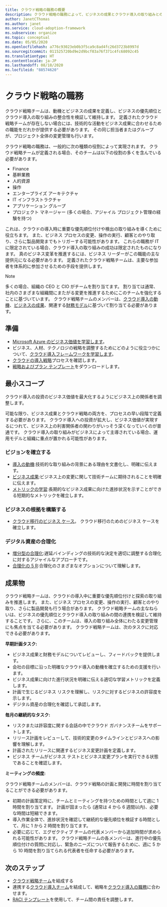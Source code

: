 ```yaml
---
title: クラウド戦略の職務の概要
description: クラウド戦略の職務によって、ビジネスの成果とクラウド導入の取り組みとの連携を実現する方法について説明します。
author: JanetCThomas
ms.author: janet
ms.service: cloud-adoption-framework
ms.subservice: organize
ms.topic: conceptual
ms.date: 05/05/2020
ms.openlocfilehash: a776c93023eb0b3f5ca9c8ad4fc26d3723b8997d
ms.sourcegitcommit: 011525720bd9e2d9bcf03a76f371c4fc68092c45
ms.translationtype: HT
ms.contentlocale: ja-JP
ms.lasthandoff: 08/18/2020
ms.locfileid: "88574620"
---
```

# <a name="cloud-strategy-functions"></a>クラウド戦略の職務

クラウド戦略チームは、動機とビジネスの成果を定義し、ビジネスの優先順位とクラウド導入の取り組みの整合性を検証して維持します。 定義されたクラウド戦略チームが存在しない場合には、技術的な活動をビジネス成果に合わせるための職能をだれかが提供する必要があります。 その同じ担当者またはグループが、プロジェクト全体の変更管理も行います。

クラウド戦略の職務は、一般的に次の種類の役割によって実現されます。 クラウド戦略チームが定義される場合、そのチームは以下の役割の多くを含んでいる必要があります。

- Finance
- 基幹業務
- 人的資源
- 操作
- エンタープライズ アーキテクチャ
- IT インフラストラクチャ
- アプリケーション グループ
- プロジェクト マネージャー (多くの場合、アジャイル プロジェクト管理の経験を持つ)

これは、クラウドの導入時に重要な優先順位付けや検出の取り組みを導くために役立ちます。 また、ビジネス プロセスの変更、操作の実行、顧客とのやり取り、さらに製品開発までもトリガーする可能性があります。 これらの職務が IT に限定されている場合、クラウド導入の取り組みの成功は限定されたものになります。 真のビジネス変革を推進するには、ビジネス リーダーがこの職能の主な提供元になる必要があります。 定義されたクラウド戦略チームは、主要な参加者を体系的に参加させるための手段を提供します。

> [!NOTE]
> 多くの場合、組織の CEO と CIO がチームを割り当てます。 割り当ては通常、社内のさまざまな組織間にまたがる変更を推進するためにこのチームを強化することに基づいています。 クラウド戦略チームのメンバーは、[クラウド導入の動機](../strategy/motivations.md)、[ビジネスの成果](../strategy/business-outcomes/index.md)、関連する[財務モデル](../strategy/financial-models.md)に基づいて割り当てる必要があります。

## <a name="preparation"></a>準備

- [Microsoft Azure のビジネス価値を学習します](/learn/paths/learn-business-value-of-azure)。
- ビジネス、人材、テクノロジの戦略を調整するためにどのように役立つかについて、[クラウド導入フレームワークを学習します](/learn/modules/microsoft-cloud-adoption-framework-for-azure)。
- [クラウドの導入戦略](../strategy/index.md)プロセスを確認します。
- [戦略およびプラン テンプレート](https://raw.githubusercontent.com/microsoft/CloudAdoptionFramework/master/plan/cloud-adoption-framework-strategy-and-plan-template.docx)をダウンロードします。

## <a name="minimum-scope"></a>最小スコープ

クラウド導入の投資のビジネス価値を最大化するようにビジネス上の関係者を調整します。

可能な限り、ビジネス成果とクラウド戦略の両方を、プロセスの早い段階で定義する必要があります。 クラウド導入への投資が拡大し、ビジネス価値が実現するにつれて、ビジネス上の利害関係者の関わりがいっそう深くなっていくのが普通です。 クラウド導入の取り組みがビジネスによって主導されている場合、運用モデルと組織に重点が置かれる可能性があります。

### <a name="establish-a-vision"></a>ビジョンを確立する

- [導入の動機](../strategy/motivations.md):技術的な取り組みの背景にある理由を文書化し、明確に伝えます。
- [ビジネス成果](../strategy/business-outcomes/index.md):ビジネス上の変更に関して技術チームに期待されることを明確に伝えます。
- [メトリックの学習](../strategy/learning-metrics.md):長期的なビジネス成果に向けた進捗状況を示すことができる短期的なメトリックを確立します。

### <a name="build-business-justification"></a>ビジネスの根拠を構築する

- [クラウド移行のビジネス ケース](../strategy/cloud-migration-business-case.md)。 クラウド移行のためのビジネス ケースを確立します。

### <a name="rationalize-the-digital-estate"></a>デジタル資産の合理化

- [増分型の合理化](../digital-estate/rationalize.md):遅延バインディングの技術的な決定を適切に調整する合理化に対するアジャイルなアプローチです。
- [合理化の 5 R](../digital-estate/5-rs-of-rationalization.md):合理化のさまざまなオプションについて理解します。

## <a name="deliverable"></a>成果物

クラウド戦略チームは、クラウドの導入中に重要な優先順位付けと探索の取り組みを推進します。 また、ビジネス プロセスの変更、操作の実行、顧客とのやり取り、さらに製品開発も行う場合があります。 クラウド戦略チームの主なねらいは、ビジネスの優先順位とクラウド導入の取り組みの間の連携を検証して維持することです。 さらに、このチームは、導入の取り組み全体にわたる変更管理にも焦点を当てる必要があります。 クラウド戦略チームは、次のタスクに対応できる必要があります。

**早期計画タスク:**

- ビジネス成果と財務モデルについてレビューし、フィードバックを提供します。
- 会社の目標に沿った明確なクラウド導入の動機を確立するための支援を行います。
- ビジネス成果に向けた進行状況を明確に伝える適切な学習メトリックを定義します。
- 計画で生じるビジネス リスクを理解し、リスクに対するビジネスの許容度を示します。
- デジタル資産の合理化を確認して承認します。

**毎月の継続的なタスク:**

- リスクまたは許容度に関する会話の中でクラウド ガバナンスチームをサポートします。
- リリース計画をレビューして、技術的変更のタイムラインとビジネスへの影響を理解します。
- 計画されたリリースに関連するビジネス変更計画を定義します。
- ビジネス チームがビジネス テストとビジネス変更プランを実行できる状態であることを確認します。

**ミーティングの頻度:**

クラウド戦略チームのメンバーは、クラウド戦略の計画と開発に時間を割り当てることができる必要があります。

- 初期の計画策定時に、チームとミーティングを持つための時間として週に 1 時間を割り当てます。 計画が固まったら (通常は 4 から 6 週間以内)、必要な時間は短縮できます。
- 導入作業全体で、進捗状況を確認して継続的な優先順位を検証する時間として、月に 1 から 2 時間を割り当てます。
- 必要に応じて、エグゼクティブ チームの代表メンバーから追加時間が求められる可能性があります。 クラウド戦略チームの各メンバーは、進行中の優先順位付けの質問に対応し、緊急のニーズについて報告するために、週に 5 から 10 時間を割り当てられる代表者を任命する必要があります。

## <a name="next-steps"></a>次のステップ

- [クラウド戦略チーム](../get-started/team/cloud-strategy.md)を結成する
- 連携する[クラウド導入チーム](../get-started/team/cloud-adoption.md)を結成して、戦略を[クラウド導入の職務](./cloud-adoption.md)に合わせます。
- [RACI テンプレート](https://raw.githubusercontent.com/microsoft/CloudAdoptionFramework/master/organize/raci-template.xlsx)を使用して、チーム間の責任を調整します。
